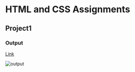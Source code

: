 # HTML and CSS Assignments #

## Project1 ##

### Output ###

[Link](https://mounika-sangishetty.netlify.app/)

![output](https://user-images.githubusercontent.com/127507517/224542447-7496e9f4-334d-4f93-9b0e-4a1f2a95922d.png)
